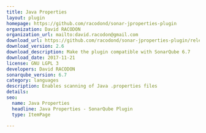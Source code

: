 ```yaml
---
title: Java Properties
layout: plugin
homepage: https://github.com/racodond/sonar-jproperties-plugin
organization: David RACODON
organization_url: mailto:david.racodon@gmail.com
download_url: https://github.com/racodond/sonar-jproperties-plugin/releases/download/2.6/sonar-jproperties-plugin-2.6.jar
download_version: 2.6
download_description: Make the plugin compatible with SonarQube 6.7
download_date: 2017-11-21
license: GNU LGPL 3
developers: David RACODON
sonarqube_version: 6.7
category: languages
description: Enables scanning of Java .properties files
details: 
seo: 
  name: Java Properties
  headline: Java Properties - SonarQube Plugin
  type: ItemPage

---
```

